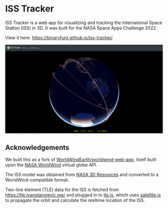 # ISS Tracker

ISS Tracker is a web app for visualizing and tracking the International Space Station (ISS) in 3D. It was built for the NASA Space Apps Challenge 2022.

View it here: https://binaryfunt.github.io/iss-tracker/

![Screenshot of the web app](/images/screenshot.png)

## Acknowledgements

We built this as a fork of [WorldWindEarth/worldwind-web-app](https://github.com/WorldWindEarth/worldwind-web-app), itself built upon the [NASA WorldWind](https://worldwind.arc.nasa.gov/) virtual globe API.

The ISS model was obtained from [NASA 3D Resources](https://nasa3d.arc.nasa.gov/detail/iss-6628) and converted to a WorldWind-compatible format.

Two-line element (TLE) data for the ISS is fetched from https://tle.ivanstanojevic.me/ and plugged in to [tle.js](https://github.com/davidcalhoun/tle.js/), which uses [satellite.js](https://github.com/shashwatak/satellite-js) to propagate the orbit and calculate the realtime location of the ISS.
